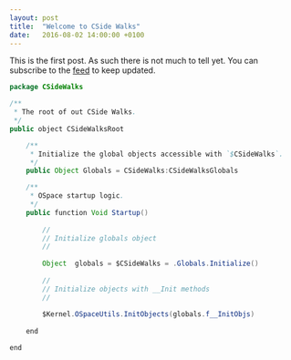 ```yaml
---
layout: post
title:  "Welcome to CSide Walks"
date:   2016-08-02 14:00:00 +0100
---
```


This is the first post. As such there is not much to tell yet. You can subscribe to the [feed] to keep updated.

``` java
package CSideWalks

/**
 * The root of out CSide Walks.
 */
public object CSideWalksRoot

	/**
	 * Initialize the global objects accessible with `$CSideWalks`.
	 */
	public Object Globals = CSideWalks:CSideWalksGlobals

	/**
	 * OSpace startup logic.
	 */
	public function Void Startup()
	
		//
		// Initialize globals object
		//
	
		Object	globals = $CSideWalks = .Globals.Initialize()
	
		//
		// Initialize objects with __Init methods
		//
	
		$Kernel.OSpaceUtils.InitObjects(globals.f__InitObjs)
		
	end

end
```

[feed]: /feed.xml
